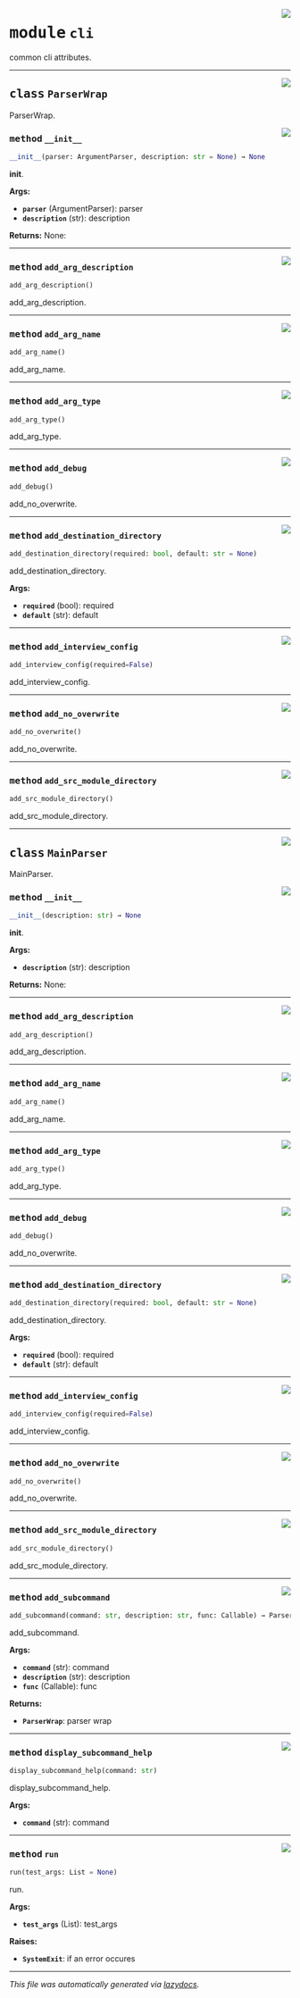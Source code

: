 <!-- markdownlint-disable -->

<a href="../src/pyquanda/cli/__init__.py#L0"><img align="right" style="float:right;" src="https://img.shields.io/badge/-source-cccccc?style=flat-square"></a>

# <kbd>module</kbd> `cli`
common cli attributes. 



---

<a href="../src/pyquanda/cli/__init__.py#L12"><img align="right" style="float:right;" src="https://img.shields.io/badge/-source-cccccc?style=flat-square"></a>

## <kbd>class</kbd> `ParserWrap`
ParserWrap. 

<a href="../src/pyquanda/cli/__init__.py#L15"><img align="right" style="float:right;" src="https://img.shields.io/badge/-source-cccccc?style=flat-square"></a>

### <kbd>method</kbd> `__init__`

```python
__init__(parser: ArgumentParser, description: str = None) → None
```

__init__. 



**Args:**
 
 - <b>`parser`</b> (ArgumentParser):  parser 
 - <b>`description`</b> (str):  description 



**Returns:**
 None: 




---

<a href="../src/pyquanda/cli/__init__.py#L49"><img align="right" style="float:right;" src="https://img.shields.io/badge/-source-cccccc?style=flat-square"></a>

### <kbd>method</kbd> `add_arg_description`

```python
add_arg_description()
```

add_arg_description. 

---

<a href="../src/pyquanda/cli/__init__.py#L41"><img align="right" style="float:right;" src="https://img.shields.io/badge/-source-cccccc?style=flat-square"></a>

### <kbd>method</kbd> `add_arg_name`

```python
add_arg_name()
```

add_arg_name. 

---

<a href="../src/pyquanda/cli/__init__.py#L32"><img align="right" style="float:right;" src="https://img.shields.io/badge/-source-cccccc?style=flat-square"></a>

### <kbd>method</kbd> `add_arg_type`

```python
add_arg_type()
```

add_arg_type. 

---

<a href="../src/pyquanda/cli/__init__.py#L73"><img align="right" style="float:right;" src="https://img.shields.io/badge/-source-cccccc?style=flat-square"></a>

### <kbd>method</kbd> `add_debug`

```python
add_debug()
```

add_no_overwrite. 

---

<a href="../src/pyquanda/cli/__init__.py#L57"><img align="right" style="float:right;" src="https://img.shields.io/badge/-source-cccccc?style=flat-square"></a>

### <kbd>method</kbd> `add_destination_directory`

```python
add_destination_directory(required: bool, default: str = None)
```

add_destination_directory. 



**Args:**
 
 - <b>`required`</b> (bool):  required 
 - <b>`default`</b> (str):  default 

---

<a href="../src/pyquanda/cli/__init__.py#L109"><img align="right" style="float:right;" src="https://img.shields.io/badge/-source-cccccc?style=flat-square"></a>

### <kbd>method</kbd> `add_interview_config`

```python
add_interview_config(required=False)
```

add_interview_config. 

---

<a href="../src/pyquanda/cli/__init__.py#L82"><img align="right" style="float:right;" src="https://img.shields.io/badge/-source-cccccc?style=flat-square"></a>

### <kbd>method</kbd> `add_no_overwrite`

```python
add_no_overwrite()
```

add_no_overwrite. 

---

<a href="../src/pyquanda/cli/__init__.py#L91"><img align="right" style="float:right;" src="https://img.shields.io/badge/-source-cccccc?style=flat-square"></a>

### <kbd>method</kbd> `add_src_module_directory`

```python
add_src_module_directory()
```

add_src_module_directory. 


---

<a href="../src/pyquanda/cli/__init__.py#L134"><img align="right" style="float:right;" src="https://img.shields.io/badge/-source-cccccc?style=flat-square"></a>

## <kbd>class</kbd> `MainParser`
MainParser. 

<a href="../src/pyquanda/cli/__init__.py#L139"><img align="right" style="float:right;" src="https://img.shields.io/badge/-source-cccccc?style=flat-square"></a>

### <kbd>method</kbd> `__init__`

```python
__init__(description: str) → None
```

__init__. 



**Args:**
 
 - <b>`description`</b> (str):  description 



**Returns:**
 None: 




---

<a href="../src/pyquanda/cli/__init__.py#L49"><img align="right" style="float:right;" src="https://img.shields.io/badge/-source-cccccc?style=flat-square"></a>

### <kbd>method</kbd> `add_arg_description`

```python
add_arg_description()
```

add_arg_description. 

---

<a href="../src/pyquanda/cli/__init__.py#L41"><img align="right" style="float:right;" src="https://img.shields.io/badge/-source-cccccc?style=flat-square"></a>

### <kbd>method</kbd> `add_arg_name`

```python
add_arg_name()
```

add_arg_name. 

---

<a href="../src/pyquanda/cli/__init__.py#L32"><img align="right" style="float:right;" src="https://img.shields.io/badge/-source-cccccc?style=flat-square"></a>

### <kbd>method</kbd> `add_arg_type`

```python
add_arg_type()
```

add_arg_type. 

---

<a href="../src/pyquanda/cli/__init__.py#L73"><img align="right" style="float:right;" src="https://img.shields.io/badge/-source-cccccc?style=flat-square"></a>

### <kbd>method</kbd> `add_debug`

```python
add_debug()
```

add_no_overwrite. 

---

<a href="../src/pyquanda/cli/__init__.py#L57"><img align="right" style="float:right;" src="https://img.shields.io/badge/-source-cccccc?style=flat-square"></a>

### <kbd>method</kbd> `add_destination_directory`

```python
add_destination_directory(required: bool, default: str = None)
```

add_destination_directory. 



**Args:**
 
 - <b>`required`</b> (bool):  required 
 - <b>`default`</b> (str):  default 

---

<a href="../src/pyquanda/cli/__init__.py#L109"><img align="right" style="float:right;" src="https://img.shields.io/badge/-source-cccccc?style=flat-square"></a>

### <kbd>method</kbd> `add_interview_config`

```python
add_interview_config(required=False)
```

add_interview_config. 

---

<a href="../src/pyquanda/cli/__init__.py#L82"><img align="right" style="float:right;" src="https://img.shields.io/badge/-source-cccccc?style=flat-square"></a>

### <kbd>method</kbd> `add_no_overwrite`

```python
add_no_overwrite()
```

add_no_overwrite. 

---

<a href="../src/pyquanda/cli/__init__.py#L91"><img align="right" style="float:right;" src="https://img.shields.io/badge/-source-cccccc?style=flat-square"></a>

### <kbd>method</kbd> `add_src_module_directory`

```python
add_src_module_directory()
```

add_src_module_directory. 

---

<a href="../src/pyquanda/cli/__init__.py#L155"><img align="right" style="float:right;" src="https://img.shields.io/badge/-source-cccccc?style=flat-square"></a>

### <kbd>method</kbd> `add_subcommand`

```python
add_subcommand(command: str, description: str, func: Callable) → ParserWrap
```

add_subcommand. 



**Args:**
 
 - <b>`command`</b> (str):  command 
 - <b>`description`</b> (str):  description 
 - <b>`func`</b> (Callable):  func 



**Returns:**
 
 - <b>`ParserWrap`</b>:  parser wrap 

---

<a href="../src/pyquanda/cli/__init__.py#L172"><img align="right" style="float:right;" src="https://img.shields.io/badge/-source-cccccc?style=flat-square"></a>

### <kbd>method</kbd> `display_subcommand_help`

```python
display_subcommand_help(command: str)
```

display_subcommand_help. 



**Args:**
 
 - <b>`command`</b> (str):  command 

---

<a href="../src/pyquanda/cli/__init__.py#L181"><img align="right" style="float:right;" src="https://img.shields.io/badge/-source-cccccc?style=flat-square"></a>

### <kbd>method</kbd> `run`

```python
run(test_args: List = None)
```

run. 



**Args:**
 
 - <b>`test_args`</b> (List):  test_args 



**Raises:**
 
 - <b>`SystemExit`</b>:  if an error occures 




---

_This file was automatically generated via [lazydocs](https://github.com/ml-tooling/lazydocs)._
